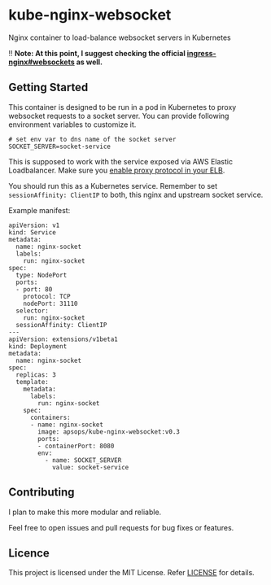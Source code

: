 # kube-nginx-websocket
Nginx container to load-balance websocket servers in Kubernetes

‼️ **Note: At this point, I suggest checking the official [ingress-nginx#websockets](https://github.com/kubernetes/ingress-nginx#websockets) as well.**

## Getting Started
This container is designed to be run in a pod in Kubernetes to proxy websocket requests to a socket server.
You can provide following environment variables to customize it.

```
# set env var to dns name of the socket server
SOCKET_SERVER=socket-service
```

This is supposed to work with the service exposed via AWS Elastic Loadbalancer. Make sure you [enable proxy protocol in your ELB](http://docs.aws.amazon.com/ElasticLoadBalancing/latest/DeveloperGuide/enable-proxy-protocol.html).

You should run this as a Kubernetes service. Remember to set `sessionAffinity: ClientIP` to both, this nginx and upstream socket service.

Example manifest:

```
apiVersion: v1
kind: Service
metadata:
  name: nginx-socket
  labels:
    run: nginx-socket
spec:
  type: NodePort
  ports:
  - port: 80
    protocol: TCP
    nodePort: 31110
  selector:
    run: nginx-socket
  sessionAffinity: ClientIP
---
apiVersion: extensions/v1beta1
kind: Deployment
metadata:
  name: nginx-socket
spec:
  replicas: 3
  template:
    metadata:
      labels:
        run: nginx-socket
    spec:
      containers:
      - name: nginx-socket
        image: apsops/kube-nginx-websocket:v0.3
        ports:
        - containerPort: 8080
        env:
          - name: SOCKET_SERVER
            value: socket-service
```

## Contributing
I plan to make this more modular and reliable.

Feel free to open issues and pull requests for bug fixes or features.

## Licence

This project is licensed under the MIT License. Refer [LICENSE](https://github.com/ApsOps/kube-nginx-websocket/blob/master/LICENSE) for details.
